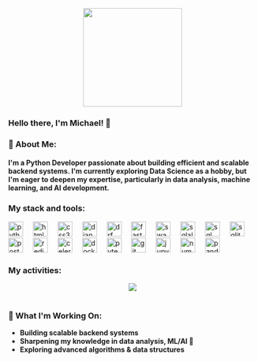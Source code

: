 <div align="center">
  <img height="200" src="https://media4.giphy.com/media/v1.Y2lkPTc5MGI3NjExYnJpZDZhOGRhajNzOWw5MnZ0aWJzZTRtNDY3YXNhbW8zNW84cmFsZSZlcD12MV9pbnRlcm5hbF9naWZfYnlfaWQmY3Q9Zw/du3J3cXyzhj75IOgvA/giphy.gif"  />
</div>

### Hello there, I'm Michael! 👋



### 🚀 About Me:

<h4>I'm a Python Developer passionate about building efficient and scalable backend systems.
I'm currently exploring Data Science as a hobby, but I'm eager to deepen my expertise, particularly in data analysis, machine learning, and AI development.</h4>

### My stack and tools:
<div align="left">
  <img src="https://skillicons.dev/icons?i=py" height="30" alt="python logo"  />
  <img width="12" />
  <img src="https://cdn.jsdelivr.net/gh/devicons/devicon/icons/html5/html5-original.svg" height="30" alt="html5 logo"  />
  <img width="12" />
  <img src="https://cdn.jsdelivr.net/gh/devicons/devicon/icons/css3/css3-original.svg" height="30" alt="css3 logo"  />
  <img width="12" />
  <img src="https://skillicons.dev/icons?i=django" height="30" alt="django logo"  />
  <img width="12" />
  <img src="https://github.com/user-attachments/assets/96df67f9-3fa9-4960-8c3a-3c54f5538aef" height="30" alt="drf logo"  />
  <img width="12" />
  <img src="https://cdn.jsdelivr.net/gh/devicons/devicon/icons/fastapi/fastapi-original.svg" height="30" alt="fastapi logo"  />
  <img width="12" />
  <img src="https://github.com/user-attachments/assets/53806546-741b-43d5-8a36-3b74e43f1efa" height="30" alt="swagger logo"  />
  <img width="12" />
  <img src="https://cdn.jsdelivr.net/gh/devicons/devicon/icons/sqlalchemy/sqlalchemy-original.svg" height="30" alt="sqlalchemy logo"/>
  <img width="12" />
  <img src="https://cdn-icons-png.flaticon.com/512/4299/4299956.png" height="30" alt="sql logo"  />
  <img width="12" />
  <img src="https://cdn.jsdelivr.net/gh/devicons/devicon/icons/sqlite/sqlite-original.svg" height="30" alt="sqlite logo"  />
  <img width="12" />
  <img src="https://cdn.jsdelivr.net/gh/devicons/devicon/icons/postgresql/postgresql-original.svg" height="30" alt="postgresql logo"  />
  <img width="12" />
  <img src="https://cdn.jsdelivr.net/gh/devicons/devicon/icons/redis/redis-original.svg" height="30" alt="redis logo"  />
  <img width="12" />
  <img src="https://upload.wikimedia.org/wikipedia/commons/1/19/Celery_logo.png" height="30" alt="celery logo"  />
  <img width="12" />
  <img src="https://cdn.jsdelivr.net/gh/devicons/devicon/icons/docker/docker-original.svg" height="30" alt="docker logo"  />
  <img width="12" />
  <img src="https://cdn.jsdelivr.net/gh/devicons/devicon/icons/pytest/pytest-original.svg" height="30" alt="pytest logo"  />
  <img width="12" />
  <img src="https://cdn.jsdelivr.net/gh/devicons/devicon/icons/git/git-original.svg" height="30" alt="git logo"  />
  <img width="12" />
  <img src="https://cdn.jsdelivr.net/gh/devicons/devicon/icons/jupyter/jupyter-original.svg" height="30" alt="jupyter logo"  />
  <img width="12" />
  <img src="https://cdn.jsdelivr.net/gh/devicons/devicon/icons/numpy/numpy-original.svg" height="30" alt="numpy logo"  />
  <img width="12" />
  <img src="https://cdn.jsdelivr.net/gh/devicons/devicon/icons/pandas/pandas-original.svg" height="30" alt="pandas logo"  />
  <img width="12" />
</div>
<h3 align="left">My activities:</h3>
<div align="center">
  <img src="https://www.codewars.com/users/mwellick/badges/small"  />
</div>
<br>
<h3 align="left">🎯 What I'm Working On:</h3>  
<ul>
  <strong>
  <li>Building scalable backend systems</li>  
  <li>Sharpening my knowledge in data analysis, ML/AI 🤖</li>  
  <li>Exploring advanced algorithms & data structures</li>
  </strong>  
</ul>


